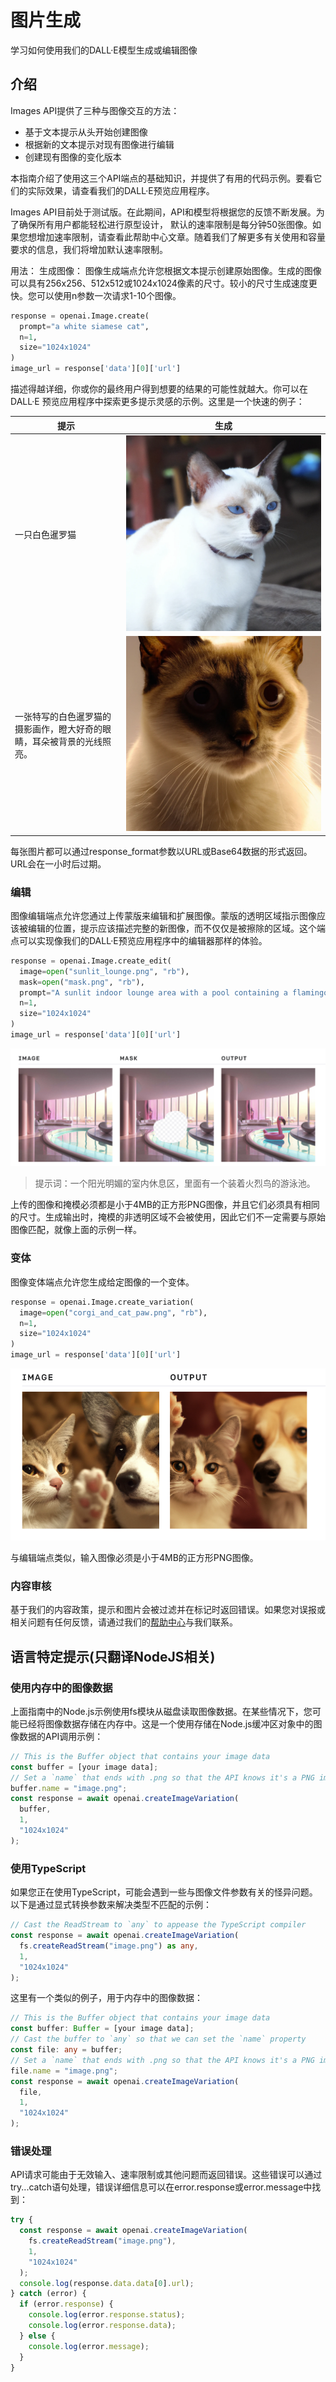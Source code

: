# 图片生成

学习如何使用我们的DALL·E模型生成或编辑图像

## 介绍

&#x20;Images API提供了三种与图像交互的方法：

* 基于文本提示从头开始创建图像
* 根据新的文本提示对现有图像进行编辑
* 创建现有图像的变化版本

本指南介绍了使用这三个API端点的基础知识，并提供了有用的代码示例。要看它们的实际效果，请查看我们的DALL·E预览应用程序。

Images API目前处于测试版。在此期间，API和模型将根据您的反馈不断发展。为了确保所有用户都能轻松进行原型设计， 默认的速率限制是每分钟50张图像。如果您想增加速率限制，请查看此帮助中心文章。随着我们了解更多有关使用和容量要求的信息，我们将增加默认速率限制。

用法： 生成图像： 图像生成端点允许您根据文本提示创建原始图像。生成的图像可以具有256x256、512x512或1024x1024像素的尺寸。较小的尺寸生成速度更快。您可以使用n参数一次请求1-10个图像。

```python
response = openai.Image.create(
  prompt="a white siamese cat",
  n=1,
  size="1024x1024"
)
image_url = response['data'][0]['url']
```

描述得越详细，你或你的最终用户得到想要的结果的可能性就越大。你可以在 DALL·E 预览应用程序中探索更多提示灵感的示例。这里是一个快速的例子：

| 提示                                  | 生成                                      |
| ----------------------------------- | --------------------------------------- |
| 一只白色暹罗猫                             | ![](../.gitbook/assets/image.png)       |
| 一张特写的白色暹罗猫的摄影画作，瞪大好奇的眼睛，耳朵被背景的光线照亮。 | ![](<../.gitbook/assets/image (5).png>) |

每张图片都可以通过response\_format参数以URL或Base64数据的形式返回。URL会在一小时后过期。

### 编辑&#x20;

图像编辑端点允许您通过上传蒙版来编辑和扩展图像。蒙版的透明区域指示图像应该被编辑的位置，提示应该描述完整的新图像，而不仅仅是被擦除的区域。这个端点可以实现像我们的DALL·E预览应用程序中的编辑器那样的体验。

```python
response = openai.Image.create_edit(
  image=open("sunlit_lounge.png", "rb"),
  mask=open("mask.png", "rb"),
  prompt="A sunlit indoor lounge area with a pool containing a flamingo",
  n=1,
  size="1024x1024"
)
image_url = response['data'][0]['url']
```

![](<../.gitbook/assets/image (6).png>)

> 提示词：一个阳光明媚的室内休息区，里面有一个装着火烈鸟的游泳池。

上传的图像和掩模必须都是小于4MB的正方形PNG图像，并且它们必须具有相同的尺寸。生成输出时，掩模的非透明区域不会被使用，因此它们不一定需要与原始图像匹配，就像上面的示例一样。

### 变体&#x20;

图像变体端点允许您生成给定图像的一个变体。

```python
response = openai.Image.create_variation(
  image=open("corgi_and_cat_paw.png", "rb"),
  n=1,
  size="1024x1024"
)
image_url = response['data'][0]['url']
```

![](<../.gitbook/assets/image (1).png>)

与编辑端点类似，输入图像必须是小于4MB的正方形PNG图像。

### 内容审核&#x20;

基于我们的内容政策，提示和图片会被过滤并在标记时返回错误。如果您对误报或相关问题有任何反馈，请通过我们的[帮助中心](https://help.openai.com/)与我们联系。

## 语言特定提示(只翻译NodeJS相关)

### 使用内存中的图像数据&#x20;

上面指南中的Node.js示例使用fs模块从磁盘读取图像数据。在某些情况下，您可能已经将图像数据存储在内存中。这是一个使用存储在Node.js缓冲区对象中的图像数据的API调用示例：

```javascript
// This is the Buffer object that contains your image data
const buffer = [your image data];
// Set a `name` that ends with .png so that the API knows it's a PNG image
buffer.name = "image.png";
const response = await openai.createImageVariation(
  buffer,
  1,
  "1024x1024"
);
```

### 使用TypeScript

如果您正在使用TypeScript，可能会遇到一些与图像文件参数有关的怪异问题。以下是通过显式转换参数来解决类型不匹配的示例：

```typescript
// Cast the ReadStream to `any` to appease the TypeScript compiler
const response = await openai.createImageVariation(
  fs.createReadStream("image.png") as any,
  1,
  "1024x1024"
);
```

这里有一个类似的例子，用于内存中的图像数据：

```typescript
// This is the Buffer object that contains your image data
const buffer: Buffer = [your image data];
// Cast the buffer to `any` so that we can set the `name` property
const file: any = buffer;
// Set a `name` that ends with .png so that the API knows it's a PNG image
file.name = "image.png";
const response = await openai.createImageVariation(
  file,
  1,
  "1024x1024"
);
```

### 错误处理

API请求可能由于无效输入、速率限制或其他问题而返回错误。这些错误可以通过try...catch语句处理，错误详细信息可以在error.response或error.message中找到：

```typescript
try {
  const response = await openai.createImageVariation(
    fs.createReadStream("image.png"),
    1,
    "1024x1024"
  );
  console.log(response.data.data[0].url);
} catch (error) {
  if (error.response) {
    console.log(error.response.status);
    console.log(error.response.data);
  } else {
    console.log(error.message);
  }
}
```
